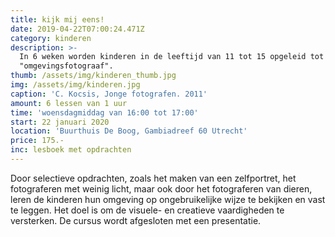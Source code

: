 ```yaml
---
title: kijk mij eens!
date: 2019-04-22T07:00:24.471Z
category: kinderen
description: >-
  In 6 weken worden kinderen in de leeftijd van 11 tot 15 opgeleid tot
  "omgevingsfotograaf".
thumb: /assets/img/kinderen_thumb.jpg
img: /assets/img/kinderen.jpg
caption: 'C. Kocsis, Jonge fotografen. 2011'
amount: 6 lessen van 1 uur
time: 'woensdagmiddag van 16:00 tot 17:00'
start: 22 januari 2020
location: 'Buurthuis De Boog, Gambiadreef 60 Utrecht'
price: 175.-
inc: lesboek met opdrachten
---
```

Door selectieve opdrachten, zoals het maken van een zelfportret, het fotograferen met weinig licht, maar ook door het fotograferen van dieren, leren de kinderen hun omgeving op ongebruikelijke wijze te bekijken en vast te leggen. Het doel is om de visuele- en creatieve vaardigheden te versterken. De cursus wordt afgesloten met een presentatie.
